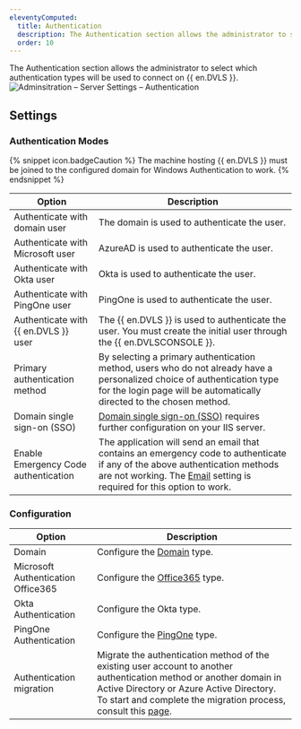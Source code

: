 ```yaml
---
eleventyComputed:
  title: Authentication
  description: The Authentication section allows the administrator to select which authentication types will be used to connect on {{ en.DVLS }}.
  order: 10
---
```

The Authentication section allows the administrator to select which authentication types will be used to connect on {{ en.DVLS }}.
![Adminsitration – Server Settings – Authentication](https://cdnweb.devolutions.net/docs/en/server/DVLS6006_2024_1.png)

## Settings

### Authentication Modes
{% snippet icon.badgeCaution %}
The machine hosting {{ en.DVLS }} must be joined to the configured domain for Windows Authentication to work.
{% endsnippet %}

| Option                               | Description                                  |
|--------------------------------------|----------------------------------------------|
| Authenticate with domain user        | The domain is used to authenticate the user. |
| Authenticate with Microsoft user     | AzureAD is used to authenticate the user.    |
| Authenticate with Okta user          | Okta is used to authenticate the user.       |
| Authenticate with PingOne user       | PingOne is used to authenticate the user.    |
| Authenticate with {{ en.DVLS }} user | The {{ en.DVLS }} is used to authenticate the user. You must create the initial user through the {{ en.DVLSCONSOLE }}. |
| Primary authentication method        | By selecting a primary authentication method, users who do not already have a personalized choice of authentication type for the login page will be automatically directed to the chosen method. |
| Domain single sign-on (SSO)       | [Domain single sign-on (SSO)](/kb/devolutions-server/how-to-articles/configure-windows-authentication/) requires further configuration on your IIS server. |
| Enable Emergency Code authentication | The application will send an email that contains an emergency code to authenticate if any of the above authentication methods are not working. The [Email](/server/web-interface/administration/configuration/server-settings/general/email/) setting is required for this option to work. |

### Configuration
| Option                   | Description              |
|--------------------------|--------------------------|
| Domain                   | Configure the [Domain](/server/web-interface/administration/configuration/server-settings/general/authentication/domain/) type. |
| Microsoft Authentication Office365                | Configure the [Office365](/server/web-interface/administration/configuration/server-settings/general/authentication/office-365/) type. |
| Okta Authentication                     | Configure the Okta type. |
| PingOne Authentication                  | Configure the [PingOne](/server/web-interface/administration/configuration/server-settings/general/authentication/pingone/) type. |
| Authentication migration | Migrate the authentication method of the existing user account to another authentication method or another domain in Active Directory or Azure Active Directory. To start and complete the migration process, consult this [page](/kb/devolutions-server/how-to-articles/configure-windows-authentication/). |
